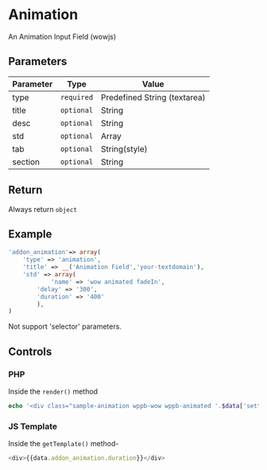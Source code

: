 # Animation
An Animation Input Field (wowjs)

## Parameters
Parameter | Type | Value
--- | --- | ---
type | `required` | Predefined String (textarea)
title | `optional` | String
desc | `optional` | String
std | `optional` | Array
tab | `optional` | String(style)
section | `optional` | String

## Return
Always return `object`

## Example
```php
'addon_animation'=> array(
	'type' => 'animation',
	'title' => __('Animation Field','your-textdomain'),
	'std' => array(
	    	'name' => 'wow animated fadeIn',
		'delay' => '300',
		'duration' => '400'
	    ),
)
```
Not support 'selector' parameters.

## Controls
### PHP
Inside the `render()` method
```php
echo '<div class="sample-animation wppb-wow wppb-animated '.$data['settings']['addon_animation']['name'].' '.$data['settings']['addon_animation']['duration'].'" data-wppb-wow-delay="'.$data['settings']['addon_animation']['delay'].'"> Animated Text </div>';
```

### JS Template
Inside the `getTemplate()` method-
```js
<div>{{data.addon_animation.duration}}</div>
```
